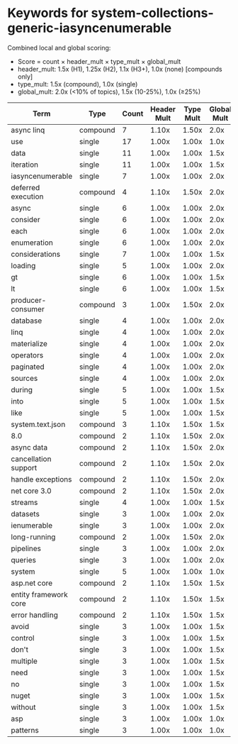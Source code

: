 # Keywords for system-collections-generic-iasyncenumerable

Combined local and global scoring:
- Score = count × header_mult × type_mult × global_mult
- header_mult: 1.5x (H1), 1.25x (H2), 1.1x (H3+), 1.0x (none) [compounds only]
- type_mult: 1.5x (compound), 1.0x (single)
- global_mult: 2.0x (<10% of topics), 1.5x (10-25%), 1.0x (≥25%)

| Term | Type | Count | Header Mult | Type Mult | Global Mult | Score |
|------|------|-------|-------------|-----------|-------------|-------|
| async linq | compound | 7 | 1.10x | 1.50x | 2.0x | 23.100 |
| use | single | 17 | 1.00x | 1.00x | 1.0x | 17.000 |
| data | single | 11 | 1.00x | 1.00x | 1.5x | 16.500 |
| iteration | single | 11 | 1.00x | 1.00x | 1.5x | 16.500 |
| iasyncenumerable | single | 7 | 1.00x | 1.00x | 2.0x | 14.000 |
| deferred execution | compound | 4 | 1.10x | 1.50x | 2.0x | 13.200 |
| async | single | 6 | 1.00x | 1.00x | 2.0x | 12.000 |
| consider | single | 6 | 1.00x | 1.00x | 2.0x | 12.000 |
| each | single | 6 | 1.00x | 1.00x | 2.0x | 12.000 |
| enumeration | single | 6 | 1.00x | 1.00x | 2.0x | 12.000 |
| considerations | single | 7 | 1.00x | 1.00x | 1.5x | 10.500 |
| loading | single | 5 | 1.00x | 1.00x | 2.0x | 10.000 |
| gt | single | 6 | 1.00x | 1.00x | 1.5x | 9.000 |
| lt | single | 6 | 1.00x | 1.00x | 1.5x | 9.000 |
| producer-consumer | compound | 3 | 1.00x | 1.50x | 2.0x | 9.000 |
| database | single | 4 | 1.00x | 1.00x | 2.0x | 8.000 |
| linq | single | 4 | 1.00x | 1.00x | 2.0x | 8.000 |
| materialize | single | 4 | 1.00x | 1.00x | 2.0x | 8.000 |
| operators | single | 4 | 1.00x | 1.00x | 2.0x | 8.000 |
| paginated | single | 4 | 1.00x | 1.00x | 2.0x | 8.000 |
| sources | single | 4 | 1.00x | 1.00x | 2.0x | 8.000 |
| during | single | 5 | 1.00x | 1.00x | 1.5x | 7.500 |
| into | single | 5 | 1.00x | 1.00x | 1.5x | 7.500 |
| like | single | 5 | 1.00x | 1.00x | 1.5x | 7.500 |
| system.text.json | compound | 3 | 1.10x | 1.50x | 1.5x | 7.425 |
| 8.0 | compound | 2 | 1.10x | 1.50x | 2.0x | 6.600 |
| async data | compound | 2 | 1.10x | 1.50x | 2.0x | 6.600 |
| cancellation support | compound | 2 | 1.10x | 1.50x | 2.0x | 6.600 |
| handle exceptions | compound | 2 | 1.10x | 1.50x | 2.0x | 6.600 |
| net core 3.0 | compound | 2 | 1.10x | 1.50x | 2.0x | 6.600 |
| streams | single | 4 | 1.00x | 1.00x | 1.5x | 6.000 |
| datasets | single | 3 | 1.00x | 1.00x | 2.0x | 6.000 |
| ienumerable | single | 3 | 1.00x | 1.00x | 2.0x | 6.000 |
| long-running | compound | 2 | 1.00x | 1.50x | 2.0x | 6.000 |
| pipelines | single | 3 | 1.00x | 1.00x | 2.0x | 6.000 |
| queries | single | 3 | 1.00x | 1.00x | 2.0x | 6.000 |
| system | single | 5 | 1.00x | 1.00x | 1.0x | 5.000 |
| asp.net core | compound | 2 | 1.10x | 1.50x | 1.5x | 4.950 |
| entity framework core | compound | 2 | 1.10x | 1.50x | 1.5x | 4.950 |
| error handling | compound | 2 | 1.10x | 1.50x | 1.5x | 4.950 |
| avoid | single | 3 | 1.00x | 1.00x | 1.5x | 4.500 |
| control | single | 3 | 1.00x | 1.00x | 1.5x | 4.500 |
| don't | single | 3 | 1.00x | 1.00x | 1.5x | 4.500 |
| multiple | single | 3 | 1.00x | 1.00x | 1.5x | 4.500 |
| need | single | 3 | 1.00x | 1.00x | 1.5x | 4.500 |
| no | single | 3 | 1.00x | 1.00x | 1.5x | 4.500 |
| nuget | single | 3 | 1.00x | 1.00x | 1.5x | 4.500 |
| without | single | 3 | 1.00x | 1.00x | 1.5x | 4.500 |
| asp | single | 3 | 1.00x | 1.00x | 1.0x | 3.000 |
| patterns | single | 3 | 1.00x | 1.00x | 1.0x | 3.000 |
